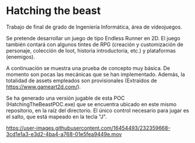 # Hatching the beast
Trabajo de final de grado de Ingeniería Informática, área de videojuegos. 

Se pretende desarrollar un juego de tipo Endless Runner en 2D. El juego también contará con algunos tintes de RPG (creación y customización de personaje, colección de loot, historia introductoria, etc.) y plataformas (enemigos).

A continuación se muestra una prueba de concepto muy básica. De momento son pocas las mecánicas que se han implementado. Además, la totalidad de assets empleados son provisionales (Extraídos de https://www.gameart2d.com/).

Se ha generado una versión jugable de esta POC (HatchingTheBeastPOC.exe) que se encuentra ubicado en este mismo repositorio, en la raíz del directorio. El único control necesario para jugar es el salto, que está mapeado en la tecla "J".

https://user-images.githubusercontent.com/16454493/232359668-3cd1e1a3-e3d2-4ba4-a768-01e5fea9449e.mov




